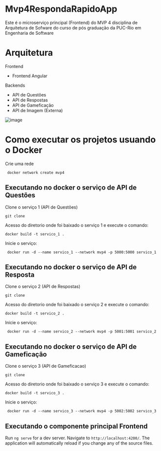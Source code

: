# Mvp4RespondaRapidoApp

Este é o microserviço principal (Frontend) do MVP 4 disciplina de Arquitetura de Sofware do curso de pós graduação da PUC-Rio em Engenharia de Software

# Arquitetura

Frontend
 - Frontend Angular
   
Backends
 - API de Questões
 - API de Respostas
 - API de Gameficação
 - API de Imagem (Externa)

![image](https://github.com/user-attachments/assets/74918945-89ae-44fa-bb29-badc1761ed41)


# Como executar os projetos usuando o Docker 

Crie uma rede

```  docker network create mvp4 ```

## Executando no docker o serviço de API de Questões

Clone o serviço 1 (API de Questões)

``` git clone ```

Acesso do diretorio onde foi baixado o serviço 1 e execute o comando:

``` docker build -t servico_1 . ```

Inicie o serviço:

``` docker run -d --name servico_1 --network mvp4 -p 5000:5000 servico_1```

## Executando no docker o serviço de API de Resposta

Clone o serviço 2 (API de Respostas)

``` git clone ```

Acesso do diretorio onde foi baixado o serviço 2 e execute o comando:

``` docker build -t servico_2 . ```

Inicie o serviço:

``` docker run -d --name servico_2 --network mvp4 -p 5001:5001 servico_2```

## Executando no docker o serviço de API de Gameficação

Clone o serviço 3 (API de Gameficacao)

``` git clone ```

Acesso do diretorio onde foi baixado o serviço 3 e execute o comando:

``` docker build -t servico_3 . ```

Inicie o serviço:

``` docker run -d --name servico_3 --network mvp4 -p 5002:5002 servico_3```


## Executando o componente principal Frontend


Run `ng serve` for a dev server. Navigate to `http://localhost:4200/`. The application will automatically reload if you change any of the source files.

